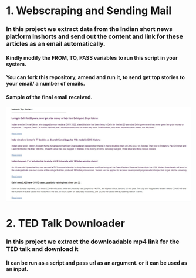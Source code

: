 # 1. Webscraping and Sending Mail

### In this project we extract data from the Indian short news platform **Inshorts** and send out the content and link for these articles as an email automatically.

#### Kindly modify the FROM, TO, PASS variables to run this script in your system.

#### You can fork this repository, amend and run it, to send get top stories to your email/ a number of emails.

#### Sample of the final email received.

![Alt text](images/sample.jpg?raw=true "Sample")

# 2. TED Talk Downloader

### In this project we extract the downloadable mp4 link for the TED talk and download it

#### It can be run as a script and pass url as an argument. or it can be used as an input.
